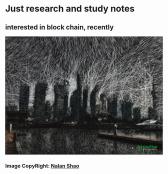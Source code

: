 # Just research and study notes
## interested in block chain, recently

![magic city](./img/Magic%20city.jpg)

### Image CopyRight: [**Nalan Shao**](https://github.com/yjjnls)
